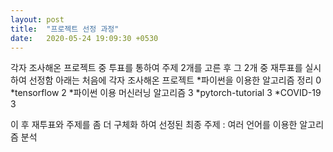 ```yaml
---
layout: post
title:  "프로젝트 선정 과정"
date:   2020-05-24 19:09:30 +0530
---
```


각자 조사해온 프로젝트 중 투표를 통하여 주제 2개를 고른 후 그 2개 중 재투표를 실시하여 선정함
아래는 처음에 각자 조사해온 프로젝트
*파이썬을 이용한 알고리즘 정리 0
*tensorflow 2
*파이썬 이용 머신러닝 알고리즘 3
*pytorch-tutorial 3
*COVID-19 3

이 후 재투표와 주제를 좀 더 구체화 하여 선정된 최종 주제 : 여러 언어를 이용한 알고리즘 분석
